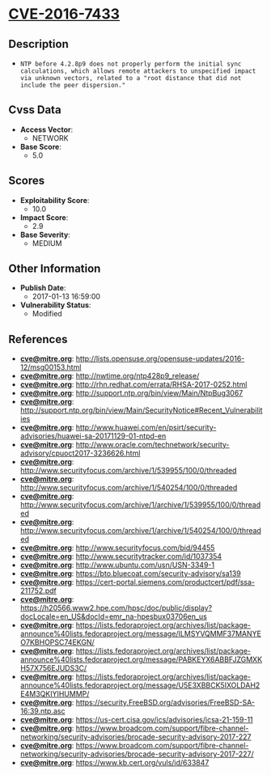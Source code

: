 
# [CVE-2016-7433](http://lists.opensuse.org/opensuse-updates/2016-12/msg00153.html)

## Description

- `NTP before 4.2.8p9 does not properly perform the initial sync calculations, which allows remote attackers to unspecified impact via unknown vectors, related to a "root distance that did not include the peer dispersion."`

## Cvss Data

- **Access Vector**:
  - NETWORK
- **Base Score**:
  - 5.0

## Scores

- **Exploitability Score**:
  - 10.0
- **Impact Score**:
  - 2.9
- **Base Severity**:
  - MEDIUM

## Other Information

- **Publish Date**:
  - 2017-01-13 16:59:00
- **Vulnerability Status**:
  - Modified

## References

- **cve@mitre.org**: http://lists.opensuse.org/opensuse-updates/2016-12/msg00153.html
- **cve@mitre.org**: http://nwtime.org/ntp428p9_release/
- **cve@mitre.org**: http://rhn.redhat.com/errata/RHSA-2017-0252.html
- **cve@mitre.org**: http://support.ntp.org/bin/view/Main/NtpBug3067
- **cve@mitre.org**: http://support.ntp.org/bin/view/Main/SecurityNotice#Recent_Vulnerabilities
- **cve@mitre.org**: http://www.huawei.com/en/psirt/security-advisories/huawei-sa-20171129-01-ntpd-en
- **cve@mitre.org**: http://www.oracle.com/technetwork/security-advisory/cpuoct2017-3236626.html
- **cve@mitre.org**: http://www.securityfocus.com/archive/1/539955/100/0/threaded
- **cve@mitre.org**: http://www.securityfocus.com/archive/1/540254/100/0/threaded
- **cve@mitre.org**: http://www.securityfocus.com/archive/1/archive/1/539955/100/0/threaded
- **cve@mitre.org**: http://www.securityfocus.com/archive/1/archive/1/540254/100/0/threaded
- **cve@mitre.org**: http://www.securityfocus.com/bid/94455
- **cve@mitre.org**: http://www.securitytracker.com/id/1037354
- **cve@mitre.org**: http://www.ubuntu.com/usn/USN-3349-1
- **cve@mitre.org**: https://bto.bluecoat.com/security-advisory/sa139
- **cve@mitre.org**: https://cert-portal.siemens.com/productcert/pdf/ssa-211752.pdf
- **cve@mitre.org**: https://h20566.www2.hpe.com/hpsc/doc/public/display?docLocale=en_US&docId=emr_na-hpesbux03706en_us
- **cve@mitre.org**: https://lists.fedoraproject.org/archives/list/package-announce%40lists.fedoraproject.org/message/ILMSYVQMMF37MANYEO7KBHOPSC74EKGN/
- **cve@mitre.org**: https://lists.fedoraproject.org/archives/list/package-announce%40lists.fedoraproject.org/message/PABKEYX6ABBFJZGMXKH57X756EJUDS3C/
- **cve@mitre.org**: https://lists.fedoraproject.org/archives/list/package-announce%40lists.fedoraproject.org/message/U5E3XBBCK5IXOLDAH2E4M3QKIYIHUMMP/
- **cve@mitre.org**: https://security.FreeBSD.org/advisories/FreeBSD-SA-16:39.ntp.asc
- **cve@mitre.org**: https://us-cert.cisa.gov/ics/advisories/icsa-21-159-11
- **cve@mitre.org**: https://www.broadcom.com/support/fibre-channel-networking/security-advisories/brocade-security-advisory-2017-227
- **cve@mitre.org**: https://www.broadcom.com/support/fibre-channel-networking/security-advisories/brocade-security-advisory-2017-227/
- **cve@mitre.org**: https://www.kb.cert.org/vuls/id/633847
